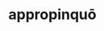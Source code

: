 ---
title: appropinquō
meaning: to approach
ch: five
pos: verb
inf: appropinquāre
secondppstem: appropinq
infend: āre
conjugation: first
six: y
---